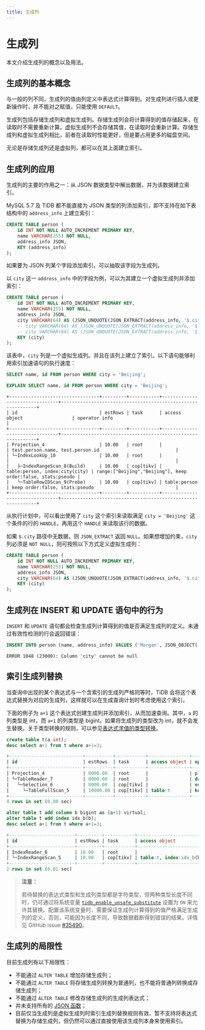 ```yaml
---
title: 生成列
---
```


# 生成列

本文介绍生成列的概念以及用法。

## 生成列的基本概念

与一般的列不同，生成列的值由列定义中表达式计算得到。对生成列进行插入或更新操作时，并不能对之赋值，只能使用 `DEFAULT`。

生成列包括存储生成列和虚拟生成列。存储生成列会将计算得到的值存储起来，在读取时不需要重新计算。虚拟生成列不会存储其值，在读取时会重新计算。存储生成列和虚拟生成列相比，前者在读取时性能更好，但是要占用更多的磁盘空间。

无论是存储生成列还是虚拟列，都可以在其上面建立索引。

## 生成列的应用

生成列的主要的作用之一：从 JSON 数据类型中解出数据，并为该数据建立索引。

MySQL 5.7 及 TiDB 都不能直接为 JSON 类型的列添加索引，即不支持在如下表结构中的 `address_info` 上建立索引：


```sql
CREATE TABLE person (
    id INT NOT NULL AUTO_INCREMENT PRIMARY KEY,
    name VARCHAR(255) NOT NULL,
    address_info JSON,
    KEY (address_info)
);
```

如果要为 JSON 列某个字段添加索引，可以抽取该字段为生成列。

以 `city` 这一 `address_info` 中的字段为例，可以为其建立一个虚拟生成列并添加索引：


```sql
CREATE TABLE person (
    id INT NOT NULL AUTO_INCREMENT PRIMARY KEY,
    name VARCHAR(255) NOT NULL,
    address_info JSON,
    city VARCHAR(64) AS (JSON_UNQUOTE(JSON_EXTRACT(address_info, '$.city'))), -- 虚拟生成列
    -- city VARCHAR(64) AS (JSON_UNQUOTE(JSON_EXTRACT(address_info, '$.city'))) VIRTUAL, -- 虚拟生成列
    -- city VARCHAR(64) AS (JSON_UNQUOTE(JSON_EXTRACT(address_info, '$.city'))) STORED, -- 存储生成列
    KEY (city)
);
```

该表中，`city` 列是一个虚拟生成列。并且在该列上建立了索引。以下语句能够利用索引加速语句的执行速度：


```sql
SELECT name, id FROM person WHERE city = 'Beijing';
```


```sql
EXPLAIN SELECT name, id FROM person WHERE city = 'Beijing';
```

```
+---------------------------------+---------+-----------+--------------------------------+-------------------------------------------------------------+
| id                              | estRows | task      | access object                  | operator info                                               |
+---------------------------------+---------+-----------+--------------------------------+-------------------------------------------------------------+
| Projection_4                    | 10.00   | root      |                                | test.person.name, test.person.id                            |
| └─IndexLookUp_10                | 10.00   | root      |                                |                                                             |
|   ├─IndexRangeScan_8(Build)     | 10.00   | cop[tikv] | table:person, index:city(city) | range:["Beijing","Beijing"], keep order:false, stats:pseudo |
|   └─TableRowIDScan_9(Probe)     | 10.00   | cop[tikv] | table:person                   | keep order:false, stats:pseudo                              |
+---------------------------------+---------+-----------+--------------------------------+-------------------------------------------------------------+
```

从执行计划中，可以看出使用了 `city` 这个索引来读取满足 `city = 'Beijing'` 这个条件的行的 `HANDLE`，再用这个 `HANDLE` 来读取该行的数据。

如果 `$.city` 路径中无数据，则 `JSON_EXTRACT` 返回 `NULL`。如果想增加约束，`city` 列必须是 `NOT NULL`，则可按照以下方式定义虚拟生成列：


```sql
CREATE TABLE person (
    id INT NOT NULL AUTO_INCREMENT PRIMARY KEY,
    name VARCHAR(255) NOT NULL,
    address_info JSON,
    city VARCHAR(64) AS (JSON_UNQUOTE(JSON_EXTRACT(address_info, '$.city'))) NOT NULL,
    KEY (city)
);
```

## 生成列在 INSERT 和 UPDATE 语句中的行为

`INSERT` 和 `UPDATE` 语句都会检查生成列计算得到的值是否满足生成列的定义。未通过有效性检测的行会返回错误：


```sql
INSERT INTO person (name, address_info) VALUES ('Morgan', JSON_OBJECT('Country', 'Canada'));
```

```
ERROR 1048 (23000): Column 'city' cannot be null
```

## 索引生成列替换

当查询中出现的某个表达式与一个含索引的生成列严格同等时，TiDB 会将这个表达式替换为对应的生成列，这样就可以在生成查询计划时考虑使用这个索引。

下面的例子为 `a+1` 这个表达式创建生成列并添加索引，从而加速查询。其中，`a` 的列类型是 int，而 `a+1` 的列类型是 bigint。如果将生成列的类型改为 int，就不会发生替换。关于类型转换的规则，可以参见[表达式求值的类型转换](/functions-and-operators/type-conversion-in-expression-evaluation.md)。


```sql
create table t(a int);
desc select a+1 from t where a+1=3;
```

```sql
+---------------------------+----------+-----------+---------------+--------------------------------+
| id                        | estRows  | task      | access object | operator info                  |
+---------------------------+----------+-----------+---------------+--------------------------------+
| Projection_4              | 8000.00  | root      |               | plus(test.t.a, 1)->Column#3    |
| └─TableReader_7           | 8000.00  | root      |               | data:Selection_6               |
|   └─Selection_6           | 8000.00  | cop[tikv] |               | eq(plus(test.t.a, 1), 3)       |
|     └─TableFullScan_5     | 10000.00 | cop[tikv] | table:t       | keep order:false, stats:pseudo |
+---------------------------+----------+-----------+---------------+--------------------------------+
4 rows in set (0.00 sec)
```

```sql
alter table t add column b bigint as (a+1) virtual;
alter table t add index idx_b(b);
desc select a+1 from t where a+1=3;
```

```sql
+------------------------+---------+-----------+-------------------------+---------------------------------------------+
| id                     | estRows | task      | access object           | operator info                               |
+------------------------+---------+-----------+-------------------------+---------------------------------------------+
| IndexReader_6          | 10.00   | root      |                         | index:IndexRangeScan_5                      |
| └─IndexRangeScan_5     | 10.00   | cop[tikv] | table:t, index:idx_b(b) | range:[3,3], keep order:false, stats:pseudo |
+------------------------+---------+-----------+-------------------------+---------------------------------------------+
2 rows in set (0.01 sec)
```

> **注意：**
>
> 若待替换的表达式类型和生成列类型都是字符类型，但两种类型长度不同时，仍可通过将系统变量 [`tidb_enable_unsafe_substitute`](/system-variables.md#tidb_enable_unsafe_substitute-从-v630-版本开始引入) 设置为 `ON` 来允许其替换。配置该系统变量时，需要保证生成列计算得到的值严格满足生成列的定义，否则，可能因为长度不同，导致数据截断得到错误的结果。详情见 GitHub issue [#35490](https://github.com/pingcap/tidb/issues/35490#issuecomment-1211658886)。

## 生成列的局限性

目前生成列有以下局限性：

- 不能通过 `ALTER TABLE` 增加存储生成列；
- 不能通过 `ALTER TABLE` 将存储生成列转换为普通列，也不能将普通列转换成存储生成列；
- 不能通过 `ALTER TABLE` 修改存储生成列的生成列表达式；
- 并未支持所有的 [JSON 函数](/functions-and-operators/json-functions.md)；
- 目前仅当生成列是虚拟生成列时索引生成列替换规则有效，暂不支持将表达式替换为存储生成列，但仍然可以通过直接使用该生成列本身来使用索引。
